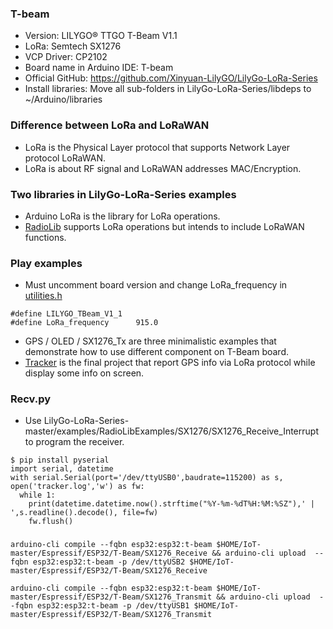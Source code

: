 ### T-beam
* Version: LILYGO® TTGO T-Beam V1.1
* LoRa: Semtech SX1276
* VCP Driver: CP2102
* Board name in Arduino IDE: T-beam
* Official GitHub: https://github.com/Xinyuan-LilyGO/LilyGo-LoRa-Series
* Install libraries: Move all sub-folders in LilyGo-LoRa-Series/libdeps to ~/Arduino/libraries
### Difference between LoRa and LoRaWAN
* LoRa is the Physical Layer protocol that supports Network Layer protocol LoRaWAN.
* LoRa is about RF signal and LoRaWAN addresses MAC/Encryption.
### Two libraries in LilyGo-LoRa-Series examples
* Arduino LoRa is the library for LoRa operations.
* [RadioLib](https://jgromes.github.io/RadioLib/index.html) supports LoRa operations but intends to include LoRaWAN functions.
### Play examples
* Must uncomment board version and change LoRa_frequency in [utilities.h](utilities.h)
```
#define LILYGO_TBeam_V1_1
#define LoRa_frequency      915.0
```
* GPS / OLED / SX1276_Tx are three minimalistic examples that demonstrate how to use different component on T-Beam board.
* [Tracker](tracker) is the final project that report GPS info via LoRa protocol while display some info on screen.
### Recv.py
* Use LilyGo-LoRa-Series-master/examples/RadioLibExamples/SX1276/SX1276_Receive_Interrupt to program the receiver. 
```
$ pip install pyserial
import serial, datetime
with serial.Serial(port='/dev/ttyUSB0',baudrate=115200) as s, open('tracker.log','w') as fw:
  while 1:
    print(datetime.datetime.now().strftime("%Y-%m-%dT%H:%M:%SZ"),' | ',s.readline().decode(), file=fw)
    fw.flush()
```
###
```
arduino-cli compile --fqbn esp32:esp32:t-beam $HOME/IoT-master/Espressif/ESP32/T-Beam/SX1276_Receive && arduino-cli upload  --fqbn esp32:esp32:t-beam -p /dev/ttyUSB2 $HOME/IoT-master/Espressif/ESP32/T-Beam/SX1276_Receive  

arduino-cli compile --fqbn esp32:esp32:t-beam $HOME/IoT-master/Espressif/ESP32/T-Beam/SX1276_Transmit && arduino-cli upload  --fqbn esp32:esp32:t-beam -p /dev/ttyUSB1 $HOME/IoT-master/Espressif/ESP32/T-Beam/SX1276_Transmit
```
